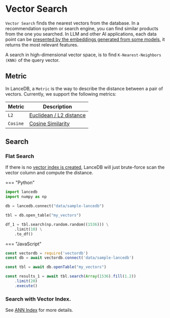 # Vector Search

`Vector Search` finds the nearest vectors from the database.
In a recommendation system or search engine, you can find similar products from
the one you searched.
In LLM and other AI applications,
each data point can be [presented by the embeddings generated from some models](embedding.md),
it returns the most relevant features.

A search in high-dimensional vector space, is to find `K-Nearest-Neighbors (KNN)` of the query vector.

## Metric

In LanceDB, a `Metric` is the way to describe the distance between a pair of vectors.
Currently, we support the following metrics:

| Metric      | Description                          |
| ----------- | ------------------------------------ |
| `L2`        | [Euclidean / L2 distance](https://en.wikipedia.org/wiki/Euclidean_distance) |
| `Cosine`    | [Cosine Similarity](https://en.wikipedia.org/wiki/Cosine_similarity)|


## Search

### Flat Search


If there is no [vector index is created](ann_indexes.md), LanceDB will just brute-force scan
the vector column and compute the distance.

=== "Python"

<!--python 
import lancedb
import numpy as np
uri = "data/sample-lancedb"
db = lancedb.connect(uri)

data = [{"vector": row, "item": f"item {i}"}
     for i, row in enumerate(np.random.random((10_000, 1536)).astype('float32'))]

db.create_table("my_vectors", data=data)
-->
```python
import lancedb
import numpy as np

db = lancedb.connect("data/sample-lancedb")

tbl = db.open_table("my_vectors")

df_1 = tbl.search(np.random.random((1536))) \
    .limit(10) \
    .to_df()
```

=== "JavaScript"

<!--javascript 
const vectordb = require('vectordb')
const db = await vectordb.connect('data/sample-lancedb')

let data = []
for (let i = 0; i < 10_000; i++) {
     data.push({vector: Array(1536).fill(i), id: `${i}`, content: "", longId: `${i}`},)
}
await db.createTable('my_vectors', data)
-->
```javascript
const vectordb = require('vectordb')
const db = await vectordb.connect('data/sample-lancedb')

const tbl = await db.openTable("my_vectors")

const results_1 = await tbl.search(Array(1536).fill(1.2))
    .limit(20)
    .execute()
```

<!-- Commenting out for now since metricType fails for JS on Ubuntu 22.04.

By default, `l2` will be used as `Metric` type. You can customize the metric type
as well.

=== "Python"

```python
df_2 = tbl.search(np.random.random((1536))) \
    .metric("cosine") \
    .limit(10) \
    .to_df()
```

=== "JavaScript"

```javascript
const results_2 = await tbl.search(Array(1536).fill(1.2))
    .metricType("cosine")
    .limit(20)
    .execute()
```

-->

### Search with Vector Index.

See [ANN Index](ann_indexes.md) for more details.